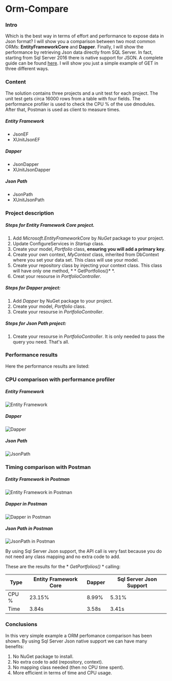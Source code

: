 # Orm-Compare

### Intro
Which is the best way in terms of effort and performance to expose data in Json format? I will show you a comparison between two most common ORMs: **EntityFrameworkCore** and **Dapper**. Finally, I will show the performance by retrieving Json data directly from SQL Server. In fact, starting from Sql Server 2016 there is native support for JSON. A complete guide can be found [here](https://docs.microsoft.com/en-us/sql/relational-databases/json/json-path-expressions-sql-server?view=sql-server-2017). 
I will show you just a simple example of GET in three different ways.


### Content
The solution contains three projects and a unit test for each project. The unit test gets circa 16000 rows from a table with four fields. The performance profiler is used to check the CPU % of the use dmodules. After that, Postman is used as client to measure times.

##### Entity Framework
* JsonEF
* XUnitJsonEF

##### Dapper
* JsonDapper
* XUnitJsonDapper

##### Json Path
* JsonPath
* XUnitJsonPath

### Project description
##### Steps for Entity Framework Core project.
1. Add *Microsoft.EntityFrameworkCore* by *NuGet* package to your project.
2. Update ConfigureServices in *Startup* class.
3. Create your model, *Portfolio* class, **ensuring you will add a primary key**.
4. Create your own context, *MyContext* class, inherited from DbContext where you set your data set. This class will use your model.
5. Create your repository class by injecting your context class. This class will have only one method, * * GetPortfolios()* *.
6. Creat your resourse in *PortfolioController*.

##### Steps for Dapper project:
1. Add *Dapper* by NuGet package to your project.
2. Create your model, *Portfolio* class.
3. Create your resourse in *PortfolioController*.

##### Steps for Json Path project:
1. Create your resourse in *PortfolioController*. It is only needed to pass the query you need. That's all.




### Performance results
Here the performance results are listed:

### CPU comparison with performance profiler
##### Entity Framework
![Entity Framework](https://github.com/skepee/Orm-Compare/blob/master/screenshots/EF.png)

##### Dapper
![Dapper](https://github.com/skepee/Orm-Compare/blob/master/screenshots/Dapper.png)

##### Json Path
![JsonPath](https://github.com/skepee/Orm-Compare/blob/master/screenshots/JsonPath.png)



### Timing comparison with Postman
##### Entity Framework in Postman
![Entity Framework in Postman](https://github.com/skepee/Orm-Compare/blob/master/screenshots/PostmanEFC.png)


##### Dapper in Postman
![Dapper in Postman](https://github.com/skepee/Orm-Compare/blob/master/screenshots/PostmanDapper.png)


##### Json Path in Postman
![JsonPath in Postman](https://github.com/skepee/Orm-Compare/blob/master/screenshots/PostmanJsonPath.png)


By using Sql Server Json support, the  API call is very fast because you do not need any class mapping and no extra code to add.

These are the results for the * *GetPortfolios()* * calling:

  Type  | Entity Framework Core | Dapper | Sql Server Json Support
------- | --------------------- | ------ |--------------------------
  CPU % |         23.15%        | 8.99%  |       5.31%
  Time  |         3.84s         | 3.58s  |       3.41s




### Conclusions
In this very simple example a ORM perfomance comparison has been shown. By using Sql Server Json native support we can have many benefits:
1. No NuGet package to install.
2. No extra code to add (repository, context).
3. No mapping class needed (then no CPU time spent).
4. More efficient in terms of time and CPU usage.

